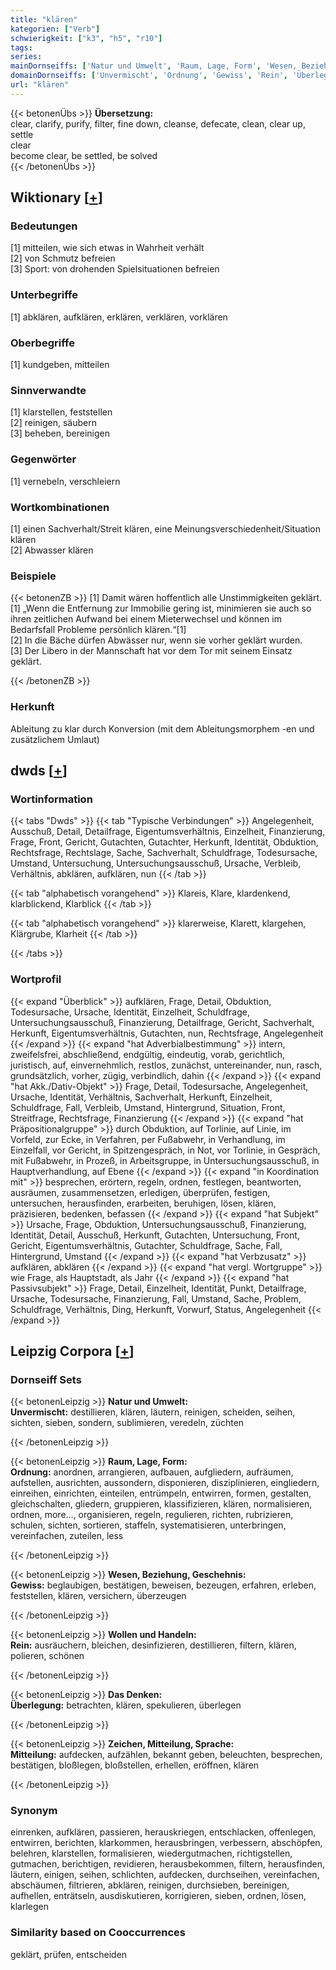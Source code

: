 ```yaml
---
title: "klären"
kategorien: ["Verb"]
schwierigkeit: ["k3", "h5", "r10"]
tags:
series:
mainDornseiffs: ['Natur und Umwelt', 'Raum, Lage, Form', 'Wesen, Beziehung, Geschehnis', 'Wollen und Handeln', 'Das Denken', 'Zeichen, Mitteilung, Sprache']
domainDornseiffs: ['Unvermischt', 'Ordnung', 'Gewiss', 'Rein', 'Überlegung', 'Mitteilung']
url: "klären"
---
```


{{< betonenÜbs >}}
**Übersetzung:**  
clear, clarify, purify, filter, fine down, cleanse, defecate, clean, clear up, settle  
clear  
become clear, be settled, be solved  
{{< /betonenÜbs >}}

## Wiktionary [[+](https://de.wiktionary.org/wiki/klären)]

### Bedeutungen
[1] mitteilen, wie sich etwas in Wahrheit verhält  
[2] von Schmutz befreien  
[3] Sport: von drohenden Spielsituationen befreien  

### Unterbegriffe
[1] abklären, aufklären, erklären, verklären, vorklären  

### Oberbegriffe
[1] kundgeben, mitteilen  

### Sinnverwandte
[1] klarstellen, feststellen  
[2] reinigen, säubern  
[3] beheben, bereinigen  

### Gegenwörter
[1] vernebeln, verschleiern  

### Wortkombinationen
[1] einen Sachverhalt/Streit klären, eine Meinungsverschiedenheit/Situation klären  
[2] Abwasser klären  

### Beispiele
{{< betonenZB >}}
[1] Damit wären hoffentlich alle Unstimmigkeiten geklärt.  
[1] „Wenn die Entfernung zur Immobilie gering ist, minimieren sie auch so ihren zeitlichen Aufwand bei einem Mieterwechsel und können im Bedarfsfall Probleme persönlich klären.“[1]  
[2] In die Bäche dürfen Abwässer nur, wenn sie vorher geklärt wurden.  
[3] Der Libero in der Mannschaft hat vor dem Tor mit seinem Einsatz geklärt.  

{{< /betonenZB >}}
### Herkunft
Ableitung zu klar durch Konversion (mit dem Ableitungsmorphem -en und zusätzlichem Umlaut)  



## dwds [[+](https://www.dwds.de/wb/klären)]

### Wortinformation
{{< tabs "Dwds" >}}
{{< tab "Typische Verbindungen" >}}
Angelegenheit, Ausschuß, Detail, Detailfrage, Eigentumsverhältnis, Einzelheit, Finanzierung, Frage, Front, Gericht, Gutachten, Gutachter, Herkunft, Identität, Obduktion, Rechtsfrage, Rechtslage, Sache, Sachverhalt, Schuldfrage, Todesursache, Umstand, Untersuchung, Untersuchungsausschuß, Ursache, Verbleib, Verhältnis, abklären, aufklären, nun
{{< /tab >}}

{{< tab "alphabetisch vorangehend" >}}
Klareis, Klare, klardenkend, klarblickend, Klarblick
{{< /tab >}}

{{< tab "alphabetisch vorangehend" >}}
klarerweise, Klarett, klargehen, Klärgrube, Klarheit
{{< /tab >}}

{{< /tabs >}}

### Wortprofil
{{< expand "Überblick" >}} aufklären, Frage, Detail, Obduktion, Todesursache, Ursache, Identität, Einzelheit, Schuldfrage, Untersuchungsausschuß, Finanzierung, Detailfrage, Gericht, Sachverhalt, Herkunft, Eigentumsverhältnis, Gutachten, nun, Rechtsfrage, Angelegenheit {{< /expand >}}
{{< expand "hat Adverbialbestimmung" >}} intern, zweifelsfrei, abschließend, endgültig, eindeutig, vorab, gerichtlich, juristisch, auf, einvernehmlich, restlos, zunächst, untereinander, nun, rasch, grundsätzlich, vorher, zügig, verbindlich, dahin {{< /expand >}}
{{< expand "hat Akk./Dativ-Objekt" >}} Frage, Detail, Todesursache, Angelegenheit, Ursache, Identität, Verhältnis, Sachverhalt, Herkunft, Einzelheit, Schuldfrage, Fall, Verbleib, Umstand, Hintergrund, Situation, Front, Streitfrage, Rechtsfrage, Finanzierung {{< /expand >}}
{{< expand "hat Präpositionalgruppe" >}} durch Obduktion, auf Torlinie, auf Linie, im Vorfeld, zur Ecke, in Verfahren, per Fußabwehr, in Verhandlung, im Einzelfall, vor Gericht, in Spitzengespräch, in Not, vor Torlinie, in Gespräch, mit Fußabwehr, in Prozeß, in Arbeitsgruppe, in Untersuchungsausschuß, in Hauptverhandlung, auf Ebene {{< /expand >}}
{{< expand "in Koordination mit" >}} besprechen, erörtern, regeln, ordnen, festlegen, beantworten, ausräumen, zusammensetzen, erledigen, überprüfen, festigen, untersuchen, herausfinden, erarbeiten, beruhigen, lösen, klären, präzisieren, bedenken, befassen {{< /expand >}}
{{< expand "hat Subjekt" >}} Ursache, Frage, Obduktion, Untersuchungsausschuß, Finanzierung, Identität, Detail, Ausschuß, Herkunft, Gutachten, Untersuchung, Front, Gericht, Eigentumsverhältnis, Gutachter, Schuldfrage, Sache, Fall, Hintergrund, Umstand {{< /expand >}}
{{< expand "hat Verbzusatz" >}} aufklären, abklären {{< /expand >}}
{{< expand "hat vergl. Wortgruppe" >}} wie Frage, als Hauptstadt, als Jahr {{< /expand >}}
{{< expand "hat Passivsubjekt" >}} Frage, Detail, Einzelheit, Identität, Punkt, Detailfrage, Ursache, Todesursache, Finanzierung, Fall, Umstand, Sache, Problem, Schuldfrage, Verhältnis, Ding, Herkunft, Vorwurf, Status, Angelegenheit {{< /expand >}}

## Leipzig Corpora [[+](https://corpora.uni-leipzig.de/en/res?word=klären&corpusId=deu_newscrawl-public_2018)]

### Dornseiff Sets
{{< betonenLeipzig >}}
**Natur und Umwelt:**  
**Unvermischt:** destillieren, klären, läutern, reinigen, scheiden, seihen, sichten, sieben, sondern, sublimieren, veredeln, züchten  

{{< /betonenLeipzig >}}


{{< betonenLeipzig >}}
**Raum, Lage, Form:**  
**Ordnung:** anordnen, arrangieren, aufbauen, aufgliedern, aufräumen, aufstellen, ausrichten, aussondern, disponieren, disziplinieren, eingliedern, einreihen, einrichten, einteilen, entrümpeln, entwirren, formen, gestalten, gleichschalten, gliedern, gruppieren, klassifizieren, klären, normalisieren, ordnen, more..., organisieren, regeln, regulieren, richten, rubrizieren, schulen, sichten, sortieren, staffeln, systematisieren, unterbringen, vereinfachen, zuteilen, less  

{{< /betonenLeipzig >}}


{{< betonenLeipzig >}}
**Wesen, Beziehung, Geschehnis:**  
**Gewiss:** beglaubigen, bestätigen, beweisen, bezeugen, erfahren, erleben, feststellen, klären, versichern, überzeugen  

{{< /betonenLeipzig >}}


{{< betonenLeipzig >}}
**Wollen und Handeln:**  
**Rein:** ausräuchern, bleichen, desinfizieren, destillieren, filtern, klären, polieren, schönen  

{{< /betonenLeipzig >}}


{{< betonenLeipzig >}}
**Das Denken:**  
**Überlegung:** betrachten, klären, spekulieren, überlegen  

{{< /betonenLeipzig >}}


{{< betonenLeipzig >}}
**Zeichen, Mitteilung, Sprache:**  
**Mitteilung:** aufdecken, aufzählen, bekannt geben, beleuchten, besprechen, bestätigen, bloßlegen, bloßstellen, erhellen, eröffnen, klären  

{{< /betonenLeipzig >}}

### Synonym
einrenken, aufklären, passieren, herauskriegen, entschlacken, offenlegen, entwirren, berichten, klarkommen, herausbringen, verbessern, abschöpfen, belehren, klarstellen, formalisieren, wiedergutmachen, richtigstellen, gutmachen, berichtigen, revidieren, herausbekommen, filtern, herausfinden, läutern, einigen, seihen, schlichten, aufdecken, durchseihen, vereinfachen, abschäumen, filtrieren, abklären, reinigen, durchsieben, bereinigen, aufhellen, enträtseln, ausdiskutieren, korrigieren, sieben, ordnen, lösen, klarlegen


### Similarity based on Cooccurrences
geklärt, prüfen, entscheiden

